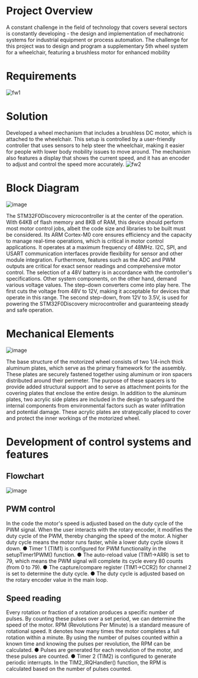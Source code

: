 # Project Overview
A constant challenge in the field of technology that covers several sectors is constantly
developing - the design and implementation of mechatronic systems for industrial equipment
or process automation. The challenge for this project was to design and program a supplementary 5th wheel system for a wheelchair, featuring a brushless motor for enhanced mobility

# Requirements
![fw1](https://github.com/GerardoDC14/5thWheel_5thSemester/assets/123440177/c327ff9d-fa48-490c-ad37-0654b138b9e4)

# Solution 
Developed a wheel mechanism that includes a brushless DC motor, which is attached to the wheelchair. This setup is controlled by a user-friendly controller that uses sensors to help steer the wheelchair, making it easier for people with lower body mobility issues to move around. The mechanism also features a display that shows the current speed, and it has an encoder to adjust and control the speed more accurately.
![fw2](https://github.com/GerardoDC14/5thWheel_5thSemester/assets/123440177/32165e3b-c78e-42e4-8f03-f944379d6138)

# Block Diagram 
![image](https://github.com/GerardoDC14/5thWheel_5thSemester/assets/123440177/36439088-edaf-432a-93c4-470f54049488)

The STM32F0Discovery microcontroller is at the center of the operation. With 64KB of flash
memory and 8KB of RAM, this device should perform most motor control jobs, albeit the
code size and libraries to be built must be considered. Its ARM Cortex-M0 core ensures
efficiency and the capacity to manage real-time operations, which is critical in motor control
applications. It operates at a maximum frequency of 48MHz. I2C, SPI, and USART
communication interfaces provide flexibility for sensor and other module integration.
Furthermore, features such as the ADC and PWM outputs are critical for exact sensor
readings and comprehensive motor control.
The selection of a 48V battery is in accordance with the controller's specifications. Other
system components, on the other hand, demand various voltage values. The step-down
converters come into play here. The first cuts the voltage from 48V to 12V, making it
acceptable for devices that operate in this range. The second step-down, from 12V to 3.5V,
is used for powering the STM32F0Discovery microcontroller and guaranteeing steady and
safe operation.

# Mechanical Elements
![image](https://github.com/GerardoDC14/5thWheel_5thSemester/assets/123440177/916a852a-03e1-4da3-b7b4-406fd9321c66)

The base structure of the motorized wheel consists of two 1/4-inch thick aluminum plates,
which serve as the primary framework for the assembly. These plates are securely fastened together using aluminum or iron spacers distributed around their perimeter. The purpose of
these spacers is to provide added structural support and to serve as attachment points for
the covering plates that enclose the entire design.
In addition to the aluminum plates, two acrylic side plates are included in the design to
safeguard the internal components from environmental factors such as water infiltration and
potential damage. These acrylic plates are strategically placed to cover and protect the inner
workings of the motorized wheel.

# Development of control systems and features 
## Flowchart 
![image](https://github.com/GerardoDC14/5thWheel_5thSemester/assets/123440177/69b865aa-6c43-4b1e-8efa-d1b823a7f296)

## PWM control
In the code the motor's speed is adjusted based on the duty cycle of the PWM signal.
When the user interacts with the rotary encoder, it modifies the duty cycle of the PWM,
thereby changing the speed of the motor. A higher duty cycle means the motor runs faster,
while a lower duty cycle slows it down.
● Timer 1 (TIM1) is configured for PWM functionality in the setupTimer1PWM()
function.
● The auto-reload value (TIM1->ARR) is set to 79, which means the PWM signal will
complete its cycle every 80 counts (from 0 to 79).
● The capture/compare register (TIM1->CCR2) for channel 2 is set to determine the
duty cycle.
● The duty cycle is adjusted based on the rotary encoder value in the main loop.

## Speed reading 
Every rotation or fraction of a rotation produces a specific number of pulses. By counting
these pulses over a set period, we can determine the speed of the motor. RPM (Revolutions
Per Minute) is a standard measure of rotational speed. It denotes how many times the motor
completes a full rotation within a minute. By using the number of pulses counted within a
known time and knowing the pulses per revolution, the RPM can be calculated.
● Pulses are generated for each revolution of the motor, and these pulses are counted.
● Timer 2 (TIM2) is configured to generate periodic interrupts. In the
TIM2_IRQHandler() function, the RPM is calculated based on the number of pulses
counted.
